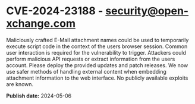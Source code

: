 # CVE-2024-23188 - security@open-xchange.com

Maliciously crafted E-Mail attachment names could be used to temporarily execute script code in the context of the users browser session. Common user interaction is required for the vulnerability to trigger. Attackers could perform malicious API requests or extract information from the users account. Please deploy the provided updates and patch releases. We now use safer methods of handling external content when embedding attachment information to the web interface. No publicly available exploits are known.

**Publish date:** 2024-05-06

